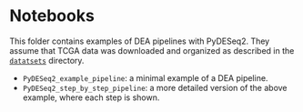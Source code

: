 # Notebooks

This folder contains examples of DEA pipelines with PyDESeq2. They assume that TCGA data was downloaded and organized
as described in the [`datatsets`](../datasets/README.md) directory.

- `PyDESeq2_example_pipeline`: a minimal example of a DEA pipeline.
- `PyDESeq2_step_by_step_pipeline`: a more detailed version of the above example, where each step is shown.